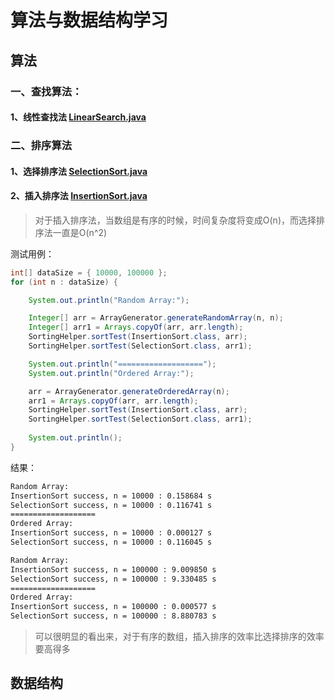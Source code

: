 # 算法与数据结构学习

## 算法

### 一、查找算法：

#### 1、线性查找法 [LinearSearch.java](https://github.com/hanjinfeng0309/AlgorithmAndDataStructure/blob/main/src/main/algorithm/LinearSearch.java)

### 二、排序算法

#### 1、选择排序法 [SelectionSort.java](https://github.com/hanjinfeng0309/AlgorithmAndDataStructure/blob/main/src/main/algorithm/SelectionSort.java)

#### 2、插入排序法 [InsertionSort.java](https://github.com/hanjinfeng0309/AlgorithmAndDataStructure/blob/main/src/main/algorithm/InsertionSort.java)

> 对于插入排序法，当数组是有序的时候，时间复杂度将变成O(n)，而选择排序法一直是O(n^2)

测试用例：

```java
int[] dataSize = { 10000, 100000 };
for (int n : dataSize) {

    System.out.println("Random Array:");

    Integer[] arr = ArrayGenerator.generateRandomArray(n, n);
    Integer[] arr1 = Arrays.copyOf(arr, arr.length);
    SortingHelper.sortTest(InsertionSort.class, arr);
    SortingHelper.sortTest(SelectionSort.class, arr1);

    System.out.println("===================");
    System.out.println("Ordered Array:");

    arr = ArrayGenerator.generateOrderedArray(n);
    arr1 = Arrays.copyOf(arr, arr.length);
    SortingHelper.sortTest(InsertionSort.class, arr);
    SortingHelper.sortTest(SelectionSort.class, arr1);
    
    System.out.println();
}

```

结果：

```txt
Random Array:
InsertionSort success, n = 10000 : 0.158684 s
SelectionSort success, n = 10000 : 0.116741 s
===================
Ordered Array:
InsertionSort success, n = 10000 : 0.000127 s
SelectionSort success, n = 10000 : 0.116045 s

Random Array:
InsertionSort success, n = 100000 : 9.009850 s
SelectionSort success, n = 100000 : 9.330485 s
===================
Ordered Array:
InsertionSort success, n = 100000 : 0.000577 s
SelectionSort success, n = 100000 : 8.880783 s
```

> 可以很明显的看出来，对于有序的数组，插入排序的效率比选择排序的效率要高得多

## 数据结构

